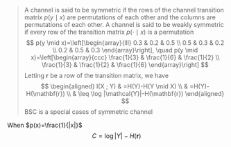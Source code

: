 >A channel is said to be symmetric if the rows of the channel transition matrix $p(y \mid x)$ are permutations of each other and the columns are permutations of each other. A channel is said to be weakly symmetric if every row of the transition matrix $p(\cdot \mid x)$ is a permutation
$$
p(y \mid x)=\left[\begin{array}{lll}
0.3 & 0.2 & 0.5 \\
0.5 & 0.3 & 0.2 \\
0.2 & 0.5 & 0.3
\end{array}\right], \quad p(y \mid x)=\left[\begin{array}{ccc}
\frac{1}{3} & \frac{1}{6} & \frac{1}{2} \\
\frac{1}{3} & \frac{1}{2} & \frac{1}{6}
\end{array}\right]
$$
Letting $\mathbf{r}$ be a row of the transition matrix, we have
$$
\begin{aligned}
I(X ; Y) & =H(Y)-H(Y \mid X) \\
& =H(Y)-H(\mathbf{r}) \\
& \leq \log |\mathcal{Y}|-H(\mathbf{r})
\end{aligned}
$$
>BSC is a special cases of symmetric channel


When $p(x)=\frac{1}{|x|}$
$$
C=\log |Y|-H(\mathbf{r})
$$